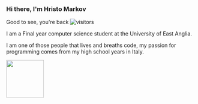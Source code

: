 ### Hi there, I'm Hristo Markov
Good to see, you're back ![visitors](https://visitor-badge.glitch.me/badge?page_id=page.id)

I am a Final year computer science student at the University of East Anglia.

I am one of those people that lives and breaths code, my passion for programming comes from my high school years in Italy.


<img height="100em" src="https://github-readme-stats.vercel.app/api?username=Hmarkov&show_icons=true&hide_border=true&&count_private=true&include_all_commits=true" />
<!--START_SECTION:waka-->
<!--END_SECTION:waka-->
<!--
**Hmarkov/Hmarkov** is a ✨ _special_ ✨ repository because its `README.md` (this file) appears on your GitHub profile.

Here are some ideas to get you started:
![visitors](https://visitor-badge.glitch.me/badge?page_id=page.id)
-->
